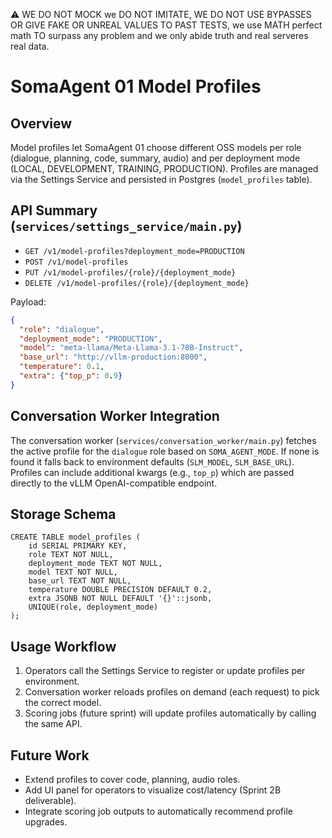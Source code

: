 ⚠️ WE DO NOT MOCK we DO NOT IMITATE, WE DO NOT USE BYPASSES OR GIVE FAKE OR UNREAL VALUES TO PAST TESTS, we use MATH perfect math TO surpass any problem and we only abide truth and real serveres real data.

# SomaAgent 01 Model Profiles

## Overview
Model profiles let SomaAgent 01 choose different OSS models per role (dialogue, planning, code, summary, audio) and per deployment mode (LOCAL, DEVELOPMENT, TRAINING, PRODUCTION). Profiles are managed via the Settings Service and persisted in Postgres (`model_profiles` table).

## API Summary (`services/settings_service/main.py`)
- `GET /v1/model-profiles?deployment_mode=PRODUCTION`
- `POST /v1/model-profiles`
- `PUT /v1/model-profiles/{role}/{deployment_mode}`
- `DELETE /v1/model-profiles/{role}/{deployment_mode}`

Payload:
```json
{
  "role": "dialogue",
  "deployment_mode": "PRODUCTION",
  "model": "meta-llama/Meta-Llama-3.1-70B-Instruct",
  "base_url": "http://vllm-production:8000",
  "temperature": 0.1,
  "extra": {"top_p": 0.9}
}
```

## Conversation Worker Integration
The conversation worker (`services/conversation_worker/main.py`) fetches the active profile for the `dialogue` role based on `SOMA_AGENT_MODE`. If none is found it falls back to environment defaults (`SLM_MODEL`, `SLM_BASE_URL`). Profiles can include additional kwargs (e.g., `top_p`) which are passed directly to the vLLM OpenAI-compatible endpoint.

## Storage Schema
```
CREATE TABLE model_profiles (
    id SERIAL PRIMARY KEY,
    role TEXT NOT NULL,
    deployment_mode TEXT NOT NULL,
    model TEXT NOT NULL,
    base_url TEXT NOT NULL,
    temperature DOUBLE PRECISION DEFAULT 0.2,
    extra JSONB NOT NULL DEFAULT '{}'::jsonb,
    UNIQUE(role, deployment_mode)
);
```

## Usage Workflow
1. Operators call the Settings Service to register or update profiles per environment.
2. Conversation worker reloads profiles on demand (each request) to pick the correct model.
3. Scoring jobs (future sprint) will update profiles automatically by calling the same API.

## Future Work
- Extend profiles to cover code, planning, audio roles.
- Add UI panel for operators to visualize cost/latency (Sprint 2B deliverable).
- Integrate scoring job outputs to automatically recommend profile upgrades.
